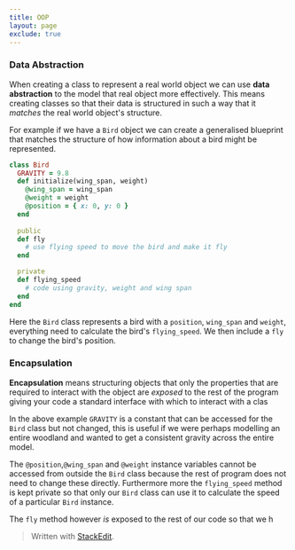 ```yaml
---
title: OOP
layout: page
exclude: true
---
```

### Data Abstraction
When creating a class to represent a real world object we can use **data abstraction** to the model that real object more effectively. This means creating classes so that their data is structured in such a way that it *matches* the real world object's structure. 

For example if we have a `Bird` object we can create a generalised blueprint that matches the structure of how information about a bird might be represented.
```ruby
class Bird
  GRAVITY = 9.8
  def initialize(wing_span, weight)
    @wing_span = wing_span
    @weight = weight
    @position = { x: 0, y: 0 }
  end
  
  public
  def fly
    # use flying speed to move the bird and make it fly
  end

  private
  def flying_speed
    # code using gravity, weight and wing span
  end
end
```
Here the `Bird` class represents a bird with a `position`, `wing_span` and `weight`, everything need to calculate the bird's `flying_speed`. We then include a `fly` to change the bird's position.

### Encapsulation
**Encapsulation** means structuring objects that only the properties that are required to interact with the object are *exposed* to the rest of the program giving your code a standard interface with which to interact with a clas

In the above example `GRAVITY` is a constant that can be accessed for the `Bird` class but not changed, this is useful if we were perhaps modelling an entire woodland and wanted to get a consistent gravity across the entire model.

The `@position`,`@wing_span` and `@weight` instance variables cannot be accessed from outside the `Bird` class because the rest of program does not need to change these directly. Furthermore more the `flying_speed` method is kept private so that only our `Bird` class can use it to calculate the speed of a particular `Bird` instance.

The `fly` method however *is* exposed to the rest of our code so that we h
> Written with [StackEdit](https://stackedit.io/).
<!--stackedit_data:
eyJoaXN0b3J5IjpbLTM1NzcyMDAyMCwtMzcyMjE4MTM2XX0=
-->